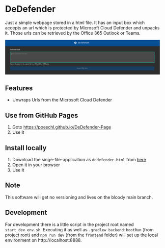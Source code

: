 # DeDefender

Just a simple webpage stored in a html file.
It has an input box which accepts an url which is protected by Microsoft Cloud Defender and unpacks it.
Those urls can be retrieved by the Office 365 Outlook or Teams.

![The ui of DeDefender](doc/overview.png)

## Features

* Unwraps Urls from the Microsoft Cloud Defender

## Use from GitHub Pages

1. Goto https://poeschl.github.io/DeDefender-Page
2. Use it

## Install locally

1. Download the singe-file-application as `dedefender.html` from [here](https://github.com/Poeschl/DeDefender-Page/raw/gh-pages/index.html)
2. Open it in your browser
3. Use it

## Note

This software will get no versioning and lives on the bloody main branch.

## Development

For development there is a little script in the project root named `start_dev_env.sh`.
Executing it as well as `.gradlew backend:bootRun` (from project root) and `npm run dev` (from the `frontend` folder)
will set up the local environment on http://localhost:8888.
